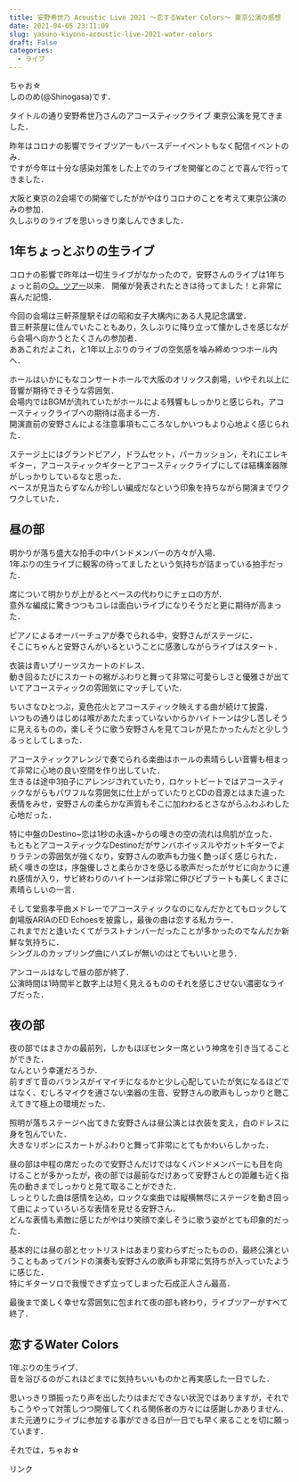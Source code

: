 ```yaml
---
title: 安野希世乃 Acoustic Live 2021 ～恋するWater Colors～ 東京公演の感想
date: 2021-04-05 23:11:09
slug: yasuno-kiyono-acoustic-live-2021-water-colors
draft: False
categories:
  - ライブ
---
```


ちゃお☆  
しののめ(@Shinogasa)です．

タイトルの通り安野希世乃さんのアコースティックライブ 東京公演を見てきました．

昨年はコロナの影響でライブツアーもバースデーイベントもなく配信イベントのみ．  
ですが今年は十分な感染対策をした上でのライブを開催とのことで喜んで行ってきました．

大阪と東京の2会場での開催でしたががやはりコロナのことを考えて東京公演のみの参加．  
久しぶりのライブを思いっきり楽しんできました．

## 1年ちょっとぶりの生ライブ

コロナの影響で昨年は一切生ライブがなかったので，安野さんのライブは1年ちょっと前の[○。ツアー](https://shinonono.net/entry/post-728/ "http://13.230.11.248/yasuno-kiyono-live-tour-marumaru")以来．  
開催が発表されたときは待ってました！と非常に喜んだ記憶．

今回の会場は三軒茶屋駅そばの昭和女子大構内にある人見記念講堂．  
昔三軒茶屋に住んでいたこともあり，久しぶりに降り立って懐かしさを感じながら会場へ向かうとたくさんの参加者．  
ああこれだよこれ，と1年以上ぶりのライブの空気感を噛み締めつつホール内へ．

ホールはいかにもなコンサートホールで大阪のオリックス劇場，いやそれ以上に音響が期待できそうな雰囲気．  
会場内ではBGMが流れていたがホールによる残響もしっかりと感じられ，アコースティックライブへの期待は高まる一方．  
開演直前の安野さんによる注意事項もこころなしかいつもより心地よく感じられた．

ステージ上にはグランドピアノ，ドラムセット，パーカッション，それにエレキギター，アコースティックギターとアコースティックライブにしては結構楽器隊がしっかりしているなと思った．  
ベースが見当たらずなんか珍しい編成だなという印象を持ちながら開演までワクワクしていた．

## 昼の部

明かりが落ち盛大な拍手の中バンドメンバーの方々が入場．  
1年ぶりの生ライブに観客の待ってましたという気持ちが詰まっている拍手だった．

席について明かりが上がるとベースの代わりにチェロの方が．  
意外な編成に驚きつつもコレは面白いライブになりそうだと更に期待が高まった．

ピアノによるオーバーチュアが奏でられる中，安野さんがステージに．  
そこにちゃんと安野さんがいるということに感激しながらライブはスタート．

衣装は青いプリーツスカートのドレス．  
動き回るたびにスカートの裾がふわりと舞って非常に可愛らしさと優雅さが出ていてアコースティックの雰囲気にマッチしていた.

ちいさなひとつぶ，夏色花火とアコースティック映えする曲が続けて披露．  
いつもの通りはじめは喉があたたまっていないからかハイトーンは少し苦しそうに見えるものの，楽しそうに歌う安野さんを見てコレが見たかったんだと少しうるっとしてしまった．

アコースティックアレンジで奏でられる楽曲はホールの素晴らしい音響も相まって非常に心地の良い空間を作り出していた．  
生きるは途中3拍子にアレンジされていたり，ロケットビートではアコースティックながらもパワフルな雰囲気に仕上がっていたりとCDの音源とはまた違った表情をみせ，安野さんの柔らかな声質もそこに加わわるとさながらふわふわした心地だった．

特に中盤のDestino~恋は1秒の永遠~からの嘆きの空の流れは鳥肌が立った．  
もともとアコースティックなDestinoだがサンバホイッスルやガットギターでよりラテンの雰囲気が強くなり，安野さんの歌声も力強く艶っぽく感じられた．  
続く嘆きの空は，序盤優しさと柔らかさを感じる歌声だったがサビに向かうに連れ感情が入り，サビ終わりのハイトーンは非常に伸びビブラートも美しくまさに素晴らしいの一言．

そして堂島孝平曲メドレーでアコースティックなのになんだかとてもロックして劇場版ARIAのED Echoesを披露し，最後の曲は恋する私カラー．  
これまでだと逢いたくてがラストナンバーだったことが多かったのでなんだか新鮮な気持ちに．  
シングルのカップリング曲にハズレが無いのはとてもいいと思う．

アンコールはなしで昼の部が終了．  
公演時間は1時間半と数字上は短く見えるもののそれを感じさせない濃密なライブだった．

## 夜の部

夜の部ではまさかの最前列，しかもほぼセンター席という神席を引き当てることができた．  
なんという幸運だろうか．  
前すぎて音のバランスがイマイチになるかと少し心配していたが気になるほどではなく、むしろマイクを通さない楽器の生音、安野さんの歌声もしっかりと聴こえてきて極上の環境だった．

照明が落ちステージへ出てきた安野さんは昼公演とは衣装を変え，白のドレスに身を包んでいた．  
大きなリボンにスカートがふわりと舞って非常にとてもかわいらしかった．

昼の部は中程の席だったので安野さんだけではなくバンドメンバーにも目を向けることが多かったが，夜の部では最前なだけあって安野さんとの距離も近く指先の動きまでしっかりと見て取ることができた．  
しっとりした曲は感情を込め，ロックな楽曲では縦横無尽にステージを動き回って曲によっていろいろな表情を見せる安野さん．  
どんな表情も素敵に感じたがやはり笑顔で楽しそうに歌う姿がとても印象的だった．

基本的には昼の部とセットリストはあまり変わらずだったものの，最終公演ということもあってバンドの演奏も安野さんの歌声も非常に気持ちが入っていたように感じた．  
特にギターソロで我慢できず立ってしまった石成正人さん最高．

最後まで楽しく幸せな雰囲気に包まれて夜の部も終わり，ライブツアーがすべて終了．  


## 恋するWater Colors

1年ぶりの生ライブ．  
音を浴びるのがこれほどまでに気持ちいいものかと再実感した一日でした．

思いっきり頭振ったり声を出したりはまだできない状況ではありますが，それでもこうやって対策しつつ開催してくれる関係者の方々には感謝しかありません．  
また元通りにライブに参加する事ができる日が一日でも早く来ることを切に願っています．

それでは，ちゃお☆

リンク
